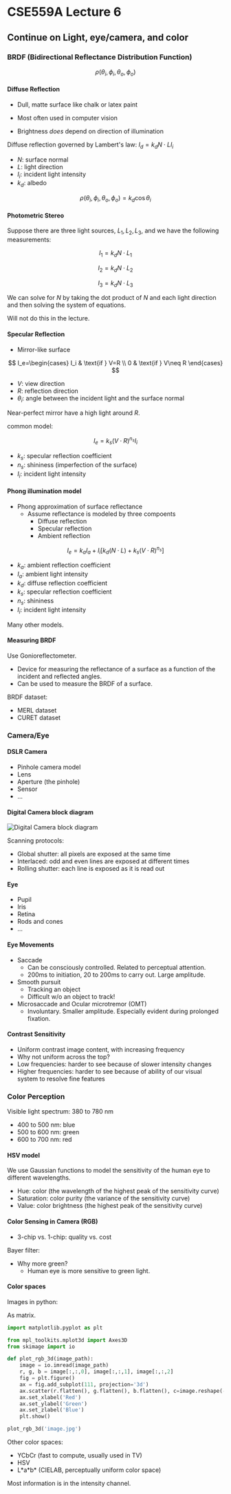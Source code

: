# CSE559A Lecture 6

## Continue on Light, eye/camera, and color

### BRDF (Bidirectional Reflectance Distribution Function)

$$
\rho(\theta_i,\phi_i,\theta_o,\phi_o)
$$

#### Diffuse Reflection

- Dull, matte surface like chalk or latex paint

- Most often used in computer vision
- Brightness _does_ depend on direction of illumination

Diffuse reflection governed by Lambert's law: $I_d = k_d N\cdot L I_i$

- $N$: surface normal
- $L$: light direction
- $I_i$: incident light intensity
- $k_d$: albedo

$$
\rho(\theta_i,\phi_i,\theta_o,\phi_o)=k_d \cos\theta_i
$$

#### Photometric Stereo

Suppose there are three light sources, $L_1, L_2, L_3$, and we have the following measurements:

$$
I_1 = k_d N\cdot L_1
$$

$$
I_2 = k_d N\cdot L_2
$$

$$
I_3 = k_d N\cdot L_3
$$

We can solve for $N$ by taking the dot product of $N$ and each light direction and then solving the system of equations.

Will not do this in the lecture.

#### Specular Reflection

- Mirror-like surface

$$
I_e=\begin{cases}
I_i & \text{if } V=R \\
0 & \text{if } V\neq R
\end{cases}
$$

- $V$: view direction
- $R$: reflection direction
- $\theta_i$: angle between the incident light and the surface normal

Near-perfect mirror have a high light around $R$.

common model:

$$
I_e=k_s (V\cdot R)^{n_s}I_i
$$

- $k_s$: specular reflection coefficient
- $n_s$: shininess (imperfection of the surface)
- $I_i$: incident light intensity

#### Phong illumination model

- Phong approximation of surface reflectance
  - Assume reflectance is modeled by three compoents
    - Diffuse reflection
    - Specular reflection
    - Ambient reflection

$$
I_e=k_a I_a + I_i \left[k_d (N\cdot L) + k_s (V\cdot R)^{n_s}\right]
$$

- $k_a$: ambient reflection coefficient
- $I_a$: ambient light intensity
- $k_d$: diffuse reflection coefficient
- $k_s$: specular reflection coefficient
- $n_s$: shininess
- $I_i$: incident light intensity

Many other models.

#### Measuring BRDF

Use Gonioreflectometer.

- Device for measuring the reflectance of a surface as a function of the incident and reflected angles.
- Can be used to measure the BRDF of a surface.

BRDF dataset:

- MERL dataset
- CURET dataset

### Camera/Eye

#### DSLR Camera

- Pinhole camera model
- Lens
- Aperture (the pinhole)
- Sensor
- ...

#### Digital Camera block diagram

![Digital Camera block diagram](https://notenextra.trance-0.com/CSE559A/DigitalCameraBlockDiagram.png)

Scanning protocols:

- Global shutter: all pixels are exposed at the same time
- Interlaced: odd and even lines are exposed at different times
- Rolling shutter: each line is exposed as it is read out

#### Eye

- Pupil
- Iris
- Retina
- Rods and cones
- ...

#### Eye Movements

- Saccade
  - Can be consciously controlled. Related to perceptual attention.
  - 200ms to initiation, 20 to 200ms to carry out. Large amplitude.
- Smooth pursuit
  - Tracking an object
  - Difficult w/o an object to track!
- Microsaccade and Ocular microtremor (OMT)
  - Involuntary. Smaller amplitude. Especially evident during prolonged
    fixation.

#### Contrast Sensitivity

- Uniform contrast image content, with increasing frequency
- Why not uniform across the top?
- Low frequencies: harder to see because of slower intensity changes
- Higher frequencies: harder to see because of ability of our visual system to resolve fine features

### Color Perception

Visible light spectrum: 380 to 780 nm

- 400 to 500 nm: blue
- 500 to 600 nm: green
- 600 to 700 nm: red

#### HSV model

We use Gaussian functions to model the sensitivity of the human eye to different wavelengths.

- Hue: color (the wavelength of the highest peak of the sensitivity curve)
- Saturation: color purity (the variance of the sensitivity curve)
- Value: color brightness (the highest peak of the sensitivity curve)

#### Color Sensing in Camera (RGB)

- 3-chip vs. 1-chip: quality vs. cost

Bayer filter:

- Why more green?
  - Human eye is more sensitive to green light.

#### Color spaces

Images in python:

As matrix.

```python
import matplotlib.pyplot as plt

from mpl_toolkits.mplot3d import Axes3D
from skimage import io

def plot_rgb_3d(image_path):
    image = io.imread(image_path)
    r, g, b = image[:,:,0], image[:,:,1], image[:,:,2]
    fig = plt.figure()
    ax = fig.add_subplot(111, projection='3d')
    ax.scatter(r.flatten(), g.flatten(), b.flatten(), c=image.reshape(-1, 3)/255.0, marker='.')
    ax.set_xlabel('Red')
    ax.set_ylabel('Green')
    ax.set_zlabel('Blue')
    plt.show()

plot_rgb_3d('image.jpg')
```

Other color spaces:

- YCbCr (fast to compute, usually used in TV)
- HSV
- L\*a\*b\* (CIELAB, perceptually uniform color space)

Most information is in the intensity channel.
